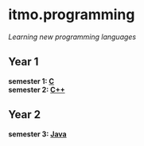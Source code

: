 # itmo.programming
*Learning new programming languages*
## Year 1
**semester 1: [C](https://github.com/mrskycriper/itmo.programming/tree/master/sem01)**   
**semester 2: [C++](https://github.com/mrskycriper/itmo.programming/tree/master/sem02)**
## Year 2
**semester 3: [Java](https://github.com/mrskycriper/itmo.programming/tree/master/sem03)**
